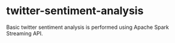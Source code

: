 # twitter-sentiment-analysis
Basic twitter sentiment analysis is performed using Apache Spark Streaming API.
